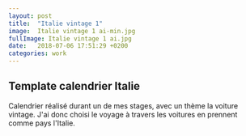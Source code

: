 ```yaml
---
layout: post
title:  "Italie vintage 1"
image:  Italie vintage 1 ai-min.jpg
fullImage: Italie vintage 1 ai.jpg
date:   2018-07-06 17:51:29 +0200
categories: work
---
```



Template calendrier Italie
----

Calendrier réalisé durant un de mes stages, avec un thème la voiture vintage.
J'ai donc choisi le voyage à travers les voitures en prennent comme pays l'Italie.
